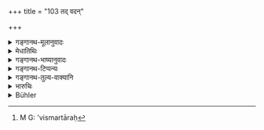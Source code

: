 +++
title = "103 तद् वदन्"

+++

<details><summary>गङ्गानथ-मूलानुवादः</summary>

In some cases, a man who, though knowing the truth, deposes otherwise, through piety, does not fall off from heaven. This is a divine assertion that they reproduce.—(103)
</details>

<details><summary>मेधातिथिः</summary>

**तद्** अन्यथापि **जानन्न् अन्यथा वदन् न स्वर्गाद्** भ्रश्यति । कूटम् अपि वदन् न दुष्यतीत्य् अर्थः । किं सर्वदैव । नेत्य् आह । **धर्मतो ऽर्थेषु** । धर्मेण दयादिना निमित्तेनार्थेषु व्यवहारेषु । धर्मस्य च निमित्तत्वम् उक्तम् उत्तरश्लोके दर्शयिष्यति । एतच् च न स्वमनीषिकयोच्यते । किं तर्ह्य् **एतां वाचम् वदन्ति** अस्मात् पूर्वे ऽपि स्मर्तारः[^३] । का पुनर् दैवी वाक् । ययास्मिन् निमित्ते ऽनृतं वदितव्यम् इत्य् एषा देवानां संबन्धिनी वाक् **तां** मन्वादयः श्रुत्वा **वदन्तीति** विशेषे ऽनृतप्रशंसा । 


[^३]:
     M G: 'vismartāraḥ

<u>अन्यैस्</u> तु पूर्वविधिशेषतयायं श्लोको व्याख्यातः । तद् एतद् गोरक्षकादिष्व् अनुयोगवाक्येषु ब्राह्मणेषु भवितव्यम् । अन्यथा ब्राःमणेषु "सत्यं ब्रूहि" (म्ध् ८.८८) इति यथा ब्राह्मणा एते कथं शूद्रवद् अनुयोज्या इति तद्विदान् अपि न दुष्यतीति यतो मन्वादयः एवंविधां वाचं वदन्ति यथैते शूद्रवद् आचरणीया[^४] इति । ते च धर्माधर्मयोः प्रमाणम् । तैश् च सत्यं वदितव्यम् । तच् च यथाविहितं तत्र स एव धर्मो यत्र वानृतं तत्रानृताभिधानम् एव धर्म इति ॥ ८.१०३ ॥
</details>

<details><summary>गङ्गानथ-भाष्यानुवादः</summary>

Though deposing otherwise than the truth, the man does not fall off from heaven; *i.e*., even though he has given false evidence, he does not incur sin.

“Is this so at all times?”

The text proceeds to say that it is not so always; but only in cases where it is done ‘*through piety*,’—*i.e*., through such pious motives as pity and the like; ‘*cases*’ means *suits*. How piety forms the motive is going to be shown in the next verse.

What is said here by the author is not out of his own mind; even previous writers on Smṛti have reproduced this ‘divine assertion.’ “What divine assertion?”—The assertion that ‘one should give false evidence from considerations of piety’ has *emanated from the gods*; and having heard that, Manu and other writers have reproduced it.

This is only a praising of false evidence under special circumstances.

Others however have explained this verse as supplementing the previous injunction; and under this explanation what is said here should apply to what has been said regarding the cattle—tenders and other Brāhmaṇas being exhorted like *Śūdras*, when asked to give evidence. People might ask how a Brāhmaṇa should be exhorted like a *Śūdra*; and the text explains that there can be nothing wrong in this, since Manu and other writers have made the declaration that they are to be treated as Śūdras, and they are the sole authority in matters relating to right and wrong.

Witnesses should tell the truth; and that in the manner in which it is enjoined; so that in a case where lying is righteous, that should he regarded as right.—103
</details>

<details><summary>गङ्गानथ-टिप्पन्यः</summary>

Buhler wrongly says that Nandana omits this verse; Hopkins is equally inaccurate in saying that Nandana places this verse after 104.

This verse is quoted in *Kṛtyakalpataru* (38a).
</details>

<details><summary>गङ्गानथ-तुल्य-वाक्यानि</summary>

*Bṛhaspati* (7.34).—‘Let him preserve, even by telling a lie, a Brāhmaṇa
who has sinned once through error and is in peril of his life, and is oppressed by rogues and others.’
</details>

<details><summary>भारुचिः</summary>

प्राङ्(ड्?)विवाकस् तच् छूद्रानुयोगवचनम् अन्यथा गोरक्षकादिषु ब्राह्मणेषु वदन् धर्मतो ऽर्थेषु व्यवहारेषु, ये साक्षिणः तेषु जानन्न् अपि यथावर्णम् अनुयोगं नाधर्मेण युज्यते । येन दैवीं शास्त्रवतीम् वाचं वदन्ति तां स्मृत्वा मन्वादयः "विप्रान् शूद्रवद् आचरेत्" इति । अस्यानन्तरविधेः स्तुत्यर्थवादः ॥ ८.१०४ ॥
</details>

<details><summary>Bühler</summary>

103	In (some) cases a man who, though knowing (the facts to be) different, gives such (false evidence) from a pious motive, does not lose heaven; such (evidence) they call the speech of the gods.
</details>
